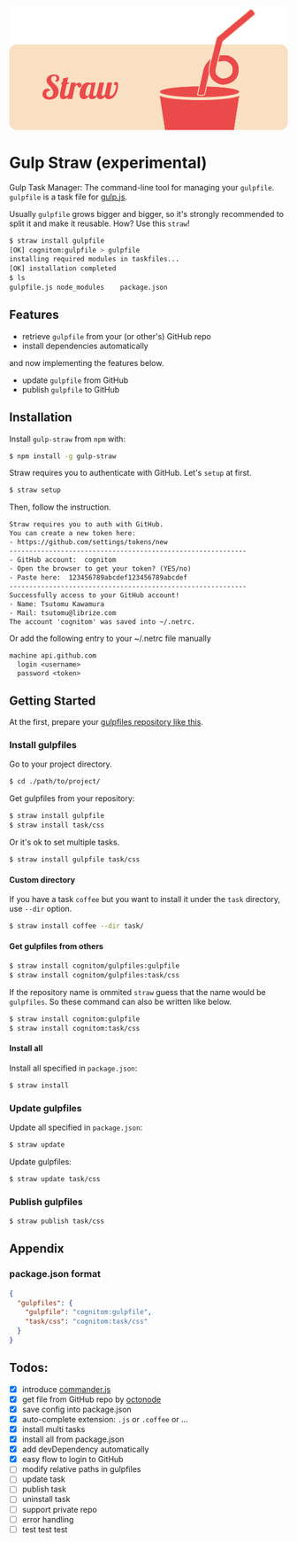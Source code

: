 ![logo](logo.png)

# Gulp Straw (experimental)

Gulp Task Manager: The command-line tool for managing your `gulpfile`. `gulpfile` is a task file for [gulp.js](http://gulpjs.com).

Usually `gulpfile` grows bigger and bigger, so it's strongly recommended to split it and make it reusable. How? Use this `straw`!

```bash
$ straw install gulpfile
[OK] cognitom:gulpfile > gulpfile
installing required modules in taskfiles...
[OK] installation completed
$ ls
gulpfile.js	node_modules	package.json
```

## Features

- retrieve `gulpfile` from your (or other's) GitHub repo
- install dependencies automatically

and now implementing the features below.

- update `gulpfile` from GitHub
- publish `gulpfile` to GitHub

## Installation

Install `gulp-straw` from `npm` with:

```bash
$ npm install -g gulp-straw
```

Straw requires you to authenticate with GitHub. Let's `setup` at first.

```bash
$ straw setup
```

Then, follow the instruction.

```
Straw requires you to auth with GitHub.
You can create a new token here:
- https://github.com/settings/tokens/new
------------------------------------------------------------
- GitHub account:  cognitom
- Open the browser to get your token? (YES/no)
- Paste here:  123456789abcdef123456789abcdef
------------------------------------------------------------
Successfully access to your GitHub account!
- Name: Tsutomu Kawamura
- Mail: tsutomu@librize.com
The account 'cognitom' was saved into ~/.netrc.
```

Or add the following entry to your ~/.netrc file manually

```
machine api.github.com
  login <username>
  password <token>
```

## Getting Started

At the first, prepare your [gulpfiles repository like this](https://github.com/cognitom/gulpfiles).

### Install gulpfiles

Go to your project directory.

```bash
$ cd ./path/to/project/
```

Get gulpfiles from your repository:

```bash
$ straw install gulpfile
$ straw install task/css
```

Or it's ok to set multiple tasks.

```bash
$ straw install gulpfile task/css
```

#### Custom directory

If you have a task `coffee` but you want to install it under the `task` directory, use `--dir` option.

```bash
$ straw install coffee --dir task/
```

#### Get gulpfiles from others

```bash
$ straw install cognitom/gulpfiles:gulpfile
$ straw install cognitom/gulpfiles:task/css
```

If the repository name is ommited `straw` guess that the name would be `gulpfiles`. So these command can also be written like below.

```bash
$ straw install cognitom:gulpfile
$ straw install cognitom:task/css
```

#### Install all

Install all specified in `package.json`:

```bash
$ straw install
```

### Update gulpfiles

Update all specified in `package.json`:

```bash
$ straw update
```

Update gulpfiles:

```bash
$ straw update task/css
```

### Publish gulpfiles

```bash
$ straw publish task/css
```

## Appendix

### package.json format

```json
{
  "gulpfiles": {
    "gulpfile": "cognitom:gulpfile",
    "task/css": "cognitom:task/css"
  }
}
```

## Todos:

- [x] introduce [commander.js](http://visionmedia.github.io/commander.js/)
- [x] get file from GitHub repo by [octonode](http://visionmedia.github.io/commander.js/)
- [x] save config into package.json
- [x] auto-complete extension: `.js` or `.coffee` or ...
- [x] install multi tasks
- [x] install all from package.json
- [x] add devDependency automatically
- [x] easy flow to login to GitHub
- [ ] modify relative paths in gulpfiles
- [ ] update task
- [ ] publish task
- [ ] uninstall task
- [ ] support private repo
- [ ] error handling
- [ ] test test test
